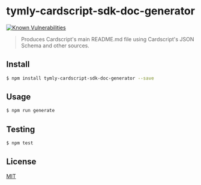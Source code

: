 # tymly-cardscript-sdk-doc-generator

[![Known Vulnerabilities](https://snyk.io/test/github/wmfs/cardscript/badge.svg?targetFile=packages%2Fcardscript-doc-generator%2Fpackage.json)](https://snyk.io/test/github/wmfs/cardscript?targetFile=packages%2Fcardscript-doc-generator%2Fpackage.json)

> Produces Cardscript's main README.md file using Cardscript's JSON Schema and other sources.

## <a name="install"></a>Install
```bash
$ npm install tymly-cardscript-sdk-doc-generator --save
```

## <a name="usage"></a>Usage
```bash
$ npm run generate
```

## <a name="test"></a>Testing

```bash
$ npm test
```

## <a name="license"></a>License
[MIT](https://github.com/wmfs/cardscript/blob/master/LICENSE)
